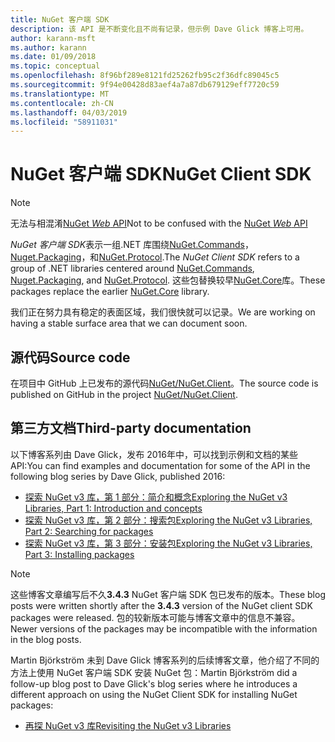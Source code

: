```yaml
---
title: NuGet 客户端 SDK
description: 该 API 是不断变化且不尚有记录，但示例 Dave Glick 博客上可用。
author: karann-msft
ms.author: karann
ms.date: 01/09/2018
ms.topic: conceptual
ms.openlocfilehash: 8f96bf289e8121fd25262fb95c2f36dfc89045c5
ms.sourcegitcommit: 9f94e00428d83aef4a7a87db679129eff7720c59
ms.translationtype: MT
ms.contentlocale: zh-CN
ms.lasthandoff: 04/03/2019
ms.locfileid: "58911031"
---
```

# <a name="nuget-client-sdk"></a><span data-ttu-id="9bdee-103">NuGet 客户端 SDK</span><span class="sxs-lookup"><span data-stu-id="9bdee-103">NuGet Client SDK</span></span>

> [!Note]
> <span data-ttu-id="9bdee-104">无法与相混淆[NuGet *Web* API](https://docs.microsoft.com/en-us/nuget/api/overview)</span><span class="sxs-lookup"><span data-stu-id="9bdee-104">Not to be confused with the [NuGet *Web* API](https://docs.microsoft.com/en-us/nuget/api/overview)</span></span>

<span data-ttu-id="9bdee-105">*NuGet 客户端 SDK*表示一组.NET 库围绕[NuGet.Commands](https://www.nuget.org/packages/NuGet.Commands)， [Nuget.Packaging](https://www.nuget.org/packages/NuGet.Packaging)，和[NuGet.Protocol](https://www.nuget.org/packages/NuGet.Protocol).</span><span class="sxs-lookup"><span data-stu-id="9bdee-105">The *NuGet Client SDK* refers to a group of .NET libraries centered around [NuGet.Commands](https://www.nuget.org/packages/NuGet.Commands), [Nuget.Packaging](https://www.nuget.org/packages/NuGet.Packaging), and [NuGet.Protocol](https://www.nuget.org/packages/NuGet.Protocol).</span></span> <span data-ttu-id="9bdee-106">这些包替换较早[NuGet.Core](https://www.nuget.org/packages/NuGet.Core/)库。</span><span class="sxs-lookup"><span data-stu-id="9bdee-106">These packages replace the earlier [NuGet.Core](https://www.nuget.org/packages/NuGet.Core/) library.</span></span>

<span data-ttu-id="9bdee-107">我们正在努力具有稳定的表面区域，我们很快就可以记录。</span><span class="sxs-lookup"><span data-stu-id="9bdee-107">We are working on having a stable surface area that we can document soon.</span></span>

## <a name="source-code"></a><span data-ttu-id="9bdee-108">源代码</span><span class="sxs-lookup"><span data-stu-id="9bdee-108">Source code</span></span>

<span data-ttu-id="9bdee-109">在项目中 GitHub 上已发布的源代码[NuGet/NuGet.Client](https://github.com/NuGet/NuGet.Client)。</span><span class="sxs-lookup"><span data-stu-id="9bdee-109">The source code is published on GitHub in the project [NuGet/NuGet.Client](https://github.com/NuGet/NuGet.Client).</span></span>

## <a name="third-party-documentation"></a><span data-ttu-id="9bdee-110">第三方文档</span><span class="sxs-lookup"><span data-stu-id="9bdee-110">Third-party documentation</span></span>

<span data-ttu-id="9bdee-111">以下博客系列由 Dave Glick，发布 2016年中，可以找到示例和文档的某些 API:</span><span class="sxs-lookup"><span data-stu-id="9bdee-111">You can find examples and documentation for some of the API in the following blog series by Dave Glick, published 2016:</span></span>

- [<span data-ttu-id="9bdee-112">探索 NuGet v3 库，第 1 部分：简介和概念</span><span class="sxs-lookup"><span data-stu-id="9bdee-112">Exploring the NuGet v3 Libraries, Part 1: Introduction and concepts</span></span>](http://daveaglick.com/posts/exploring-the-nuget-v3-libraries-part-1)
- [<span data-ttu-id="9bdee-113">探索 NuGet v3 库，第 2 部分：搜索包</span><span class="sxs-lookup"><span data-stu-id="9bdee-113">Exploring the NuGet v3 Libraries, Part 2: Searching for packages</span></span>](http://daveaglick.com/posts/exploring-the-nuget-v3-libraries-part-2)
- [<span data-ttu-id="9bdee-114">探索 NuGet v3 库，第 3 部分：安装包</span><span class="sxs-lookup"><span data-stu-id="9bdee-114">Exploring the NuGet v3 Libraries, Part 3: Installing packages</span></span>](http://daveaglick.com/posts/exploring-the-nuget-v3-libraries-part-3)

> [!Note]
> <span data-ttu-id="9bdee-115">这些博客文章编写后不久**3.4.3** NuGet 客户端 SDK 包已发布的版本。</span><span class="sxs-lookup"><span data-stu-id="9bdee-115">These blog posts were written shortly after the **3.4.3** version of the NuGet client SDK packages were released.</span></span>
> <span data-ttu-id="9bdee-116">包的较新版本可能与博客文章中的信息不兼容。</span><span class="sxs-lookup"><span data-stu-id="9bdee-116">Newer versions of the packages may be incompatible with the information in the blog posts.</span></span>

<span data-ttu-id="9bdee-117">Martin Björkström 未到 Dave Glick 博客系列的后续博客文章，他介绍了不同的方法上使用 NuGet 客户端 SDK 安装 NuGet 包：</span><span class="sxs-lookup"><span data-stu-id="9bdee-117">Martin Björkström did a follow-up blog post to Dave Glick's blog series where he introduces a different approach on using the NuGet Client SDK for installing NuGet packages:</span></span>

- [<span data-ttu-id="9bdee-118">再探 NuGet v3 库</span><span class="sxs-lookup"><span data-stu-id="9bdee-118">Revisiting the NuGet v3 Libraries</span></span>](https://martinbjorkstrom.com/posts/2018-09-19-revisiting-nuget-client-libraries)
